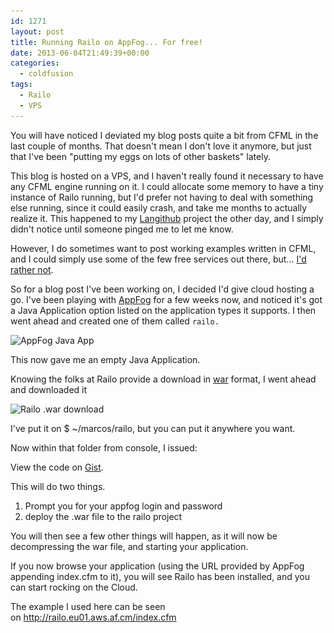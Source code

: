```yaml
---
id: 1271
layout: post
title: Running Railo on AppFog... For free!
date: 2013-06-04T21:49:39+00:00
categories:
  - coldfusion
tags:
  - Railo
  - VPS
---
```

You will have noticed I deviated my blog posts quite a bit from CFML in the last couple of months. That doesn't mean I don't love it anymore, but just that I've been "putting my eggs on lots of other baskets" lately.

This blog is hosted on a VPS, and I haven't really found it necessary to have any CFML engine running on it. I could allocate some memory to have a tiny instance of Railo running, but I'd prefer not having to deal with something else running, since it could easily crash, and take me months to actually realize it. This happened to my <a title="Langithub" href="http://www.placona.co.uk/1244/general-techie-stuff/my-nodejs-app-development-experience/" target="_blank">Langithub</a> project the other day, and I simply didn't notice until someone pinged me to let me know.

However, I do sometimes want to post working examples written in CFML, and I could simply use some of the few free services out there, but... <a href="http://cfmlblog.adamcameron.me/2013/05/we-interrupt-this-service.html" target="_blank">I'd rather not</a>.

So for a blog post I've been working on, I decided I'd give cloud hosting a go. I've been playing with <a title="AppFog" href="https://www.appfog.com/" target="_blank">AppFog</a> for a few weeks now, and noticed it's got a Java Application option listed on the application types it supports. I then went ahead and created one of them called `railo.`

<img class="size-full wp-image-1275 alignnone" alt="AppFog Java App" src="/images/2013/06/Screen-Shot-2013-06-04-at-21.31.032.png" width="560" height="285" srcset="/images/2013/06/Screen-Shot-2013-06-04-at-21.31.032.png 560w, /images/2013/06/Screen-Shot-2013-06-04-at-21.31.032-300x152.png 300w" sizes="(max-width: 560px) 100vw, 560px" />

This now gave me an empty Java Application.

Knowing the folks at Railo provide a download in [war](http://en.wikipedia.org/wiki/WAR_(Sun_file_format) "Java War") format, I went ahead and downloaded it

<img class="alignnone size-full wp-image-1276" alt="Railo .war download" src="/images/2013/06/Screen-Shot-2013-06-04-at-21.37.44.png" width="560" height="472" srcset="/images/2013/06/Screen-Shot-2013-06-04-at-21.37.44.png 560w, /images/2013/06/Screen-Shot-2013-06-04-at-21.37.44-300x252.png 300w" sizes="(max-width: 560px) 100vw, 560px" />

I've put it on $ ~/marcos/railo, but you can put it anywhere you want.

Now within that folder from console, I issued:

<div class="oembed-gist">
  <noscript>
    View the code on <a href="https://gist.github.com/5709409">Gist</a>.
  </noscript>
</div>

This will do two things.

  1. <span style="line-height: 13px;">Prompt you for your appfog login and password</span>
  2. deploy the .war file to the railo project

You will then see a few other things will happen, as it will now be decompressing the war file, and starting your application.

If you now browse your application (using the URL provided by AppFog appending index.cfm to it), you will see Railo has been installed, and you can start rocking on the Cloud.

The example I used here can be seen on <a title="Railo on AppFog" href="http://railo.eu01.aws.af.cm/index.cfm" target="_blank" class="broken_link">http://railo.eu01.aws.af.cm/index.cfm</a>
